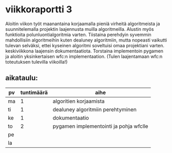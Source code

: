 # viikkoraportti 3

Aloitin viikon työt maanantaina korjaamalla pieniä virheitä algoritmeista ja suunnitelemalla projektin laajennusta muilla algoritmeilla.
Alustin myös funktioita polunluontialgoritmia varten.
Tiistaina perehdyin syvemmin mahdollisiin algoritmeihin kuten dealuney algoritmiin, mutta nopeasti vaikutti tulevan selväksi, 
ettei kyseinen algoritmi soveltuisi omaa projektiani varten.
keskiviikkona laajensin dokumentaatiota.
Torstaina implementoin pygamen ja aloitin yksinkertaisen wfc:n implementaation. 
(Tulen laajentamaan wfc:n toteutuksen tulevilla viikoilla!)

## aikataulu:
| pv  | tuntimäärä | aihe                                   |
| --- | ---------- | -------------------------------------- |
| ma  | 1          | algoritien korjaamista                 |
| ti  | 1          | dealuney algoritmiin perehtyminen      |
| ke  | 1          | dokumentaatio                          |
| to  | 2          | pygamen implementointi ja pohja wfclle |
| pe  |            |                                        |
| la  |            |                                        |
